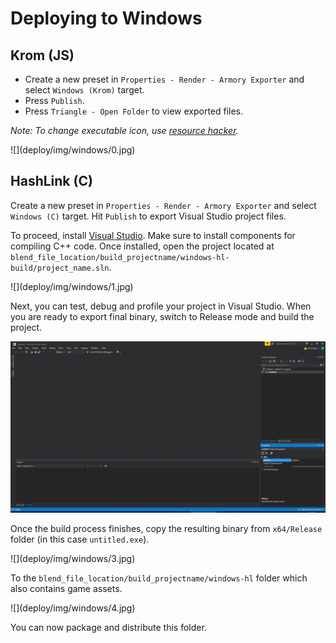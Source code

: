# Deploying to Windows

## Krom (JS)

- Create a new preset in `Properties - Render - Armory Exporter` and select `Windows (Krom)` target.
- Press `Publish`.
- Press `Triangle - Open Folder` to view exported files.

*Note: To change executable icon, use [resource hacker](http://www.angusj.com/resourcehacker/).*

<div style="width:75%">![](deploy/img/windows/0.jpg)</div>

## HashLink (C)

Create a new preset in `Properties - Render - Armory Exporter` and select `Windows (C)` target. Hit `Publish` to export Visual Studio project files.

To proceed, install [Visual Studio](https://www.visualstudio.com/vs/community/). Make sure to install components for compiling C++ code. Once installed, open the project located at `blend_file_location/build_projectname/windows-hl-build/project_name.sln`.

<div style="width:75%">![](deploy/img/windows/1.jpg)</div>

Next, you can test, debug and profile your project in Visual Studio. When you are ready to export final binary, switch to Release mode and build the project.

![](deploy/img/windows/2.jpg)

Once the build process finishes, copy the resulting binary from `x64/Release` folder (in this case `untitled.exe`).

<div style="width:75%">![](deploy/img/windows/3.jpg)</div>

To the `blend_file_location/build_projectname/windows-hl` folder which also contains game assets.

<div style="width:75%">![](deploy/img/windows/4.jpg)</div>

You can now package and distribute this folder.
